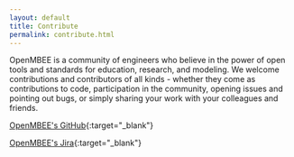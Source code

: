 ```yaml
---
layout: default
title: Contribute
permalink: contribute.html
---
```


OpenMBEE is a community of engineers who believe in the power of open tools and standards for education, research, and modeling. We welcome contributions and contributors of all kinds - whether they come as contributions to code, participation in the community, opening issues and pointing out bugs, or simply sharing your work with your colleagues and friends.

[OpenMBEE's GitHub](https://github.com/Open-MBEE/){:target="_blank"}

[OpenMBEE's Jira](https://openmbee.atlassian.net/projects/){:target="_blank"}